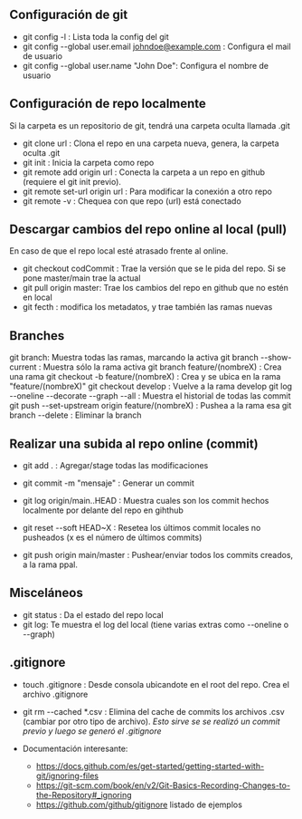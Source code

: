 ## Configuración de git

- git config -l : Lista toda la config del git
- git config --global user.email johndoe@example.com : Configura el mail de usuario
- git config --global user.name "John Doe": Configura el nombre de usuario

## Configuración de repo localmente

Si la carpeta es un repositorio de git, tendrá una carpeta oculta llamada .git
- git clone url : Clona el repo en una carpeta nueva, genera, la carpeta oculta .git
- git init : Inicia la carpeta como repo
- git remote add origin url : Conecta la carpeta a un repo en github (requiere el git init previo).
- git remote set-url origin url : Para modificar la conexión a otro repo
- git remote -v : Chequea con que repo (url) está conectado


## Descargar cambios del repo online al local (pull)

En caso de que el repo local esté atrasado frente al online. 
- git checkout codCommit : Trae la versión que se le pida del repo. Si se pone master/main trae la actual
- git pull origin master: Trae los cambios del repo en github que no estén en local
- git fecth : modifica los metadatos, y trae también las ramas nuevas

## Branches

git branch: Muestra todas las ramas, marcando la activa
git branch --show-current : Muestra sólo la rama activa
git branch feature/(nombreX) : Crea una rama
git checkout -b feature/(nombreX) : Crea y se ubica en la rama "feature/(nombreX)"
git checkout develop : Vuelve a la rama develop
git log --oneline --decorate --graph --all : Muestra el historial de todas las commit
git push --set-upstream origin feature/(nombreX) : Pushea a la rama esa
git branch --delete <branchname> : Eliminar la branch



## Realizar una subida al repo online (commit)

- git add .  : Agregar/stage todas las modificaciones
- git commit -m "mensaje"  : Generar un commit
- git log origin/main..HEAD : Muestra cuales son los commit hechos localmente por delante del repo en gihthub
- git reset --soft HEAD~X : Resetea los últimos commit locales no pusheados (x es el número de últimos commits)

- git push origin main/master : Pushear/enviar todos los commits creados, a la rama ppal. 

## Misceláneos

- git status : Da el estado del repo local
- git log: Te muestra el log del local  (tiene varias extras como --oneline o --graph)

## .gitignore

- touch .gitignore : Desde consola ubicandote en el root del repo. Crea el archivo .gitignore
- git rm --cached *.csv : Elimina del cache de commits los archivos .csv (cambiar por otro tipo de archivo). *Esto sirve se se realizó un commit previo y luego se generó el .gitignore*

- Documentación interesante:
    - https://docs.github.com/es/get-started/getting-started-with-git/ignoring-files
    - https://git-scm.com/book/en/v2/Git-Basics-Recording-Changes-to-the-Repository#_ignoring  
    - https://github.com/github/gitignore listado de ejemplos





